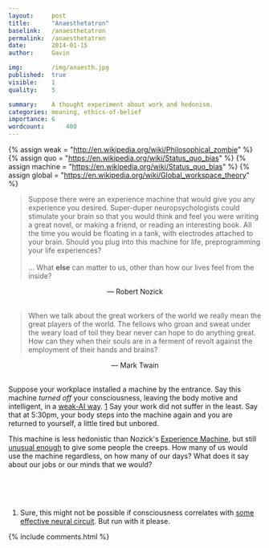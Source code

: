 ```yaml
---
layout:     post
title:      "Anaesthetatron"
baselink:   /anaesthetatron
permalink:  /anaesthetatron
date:       2014-01-15
author:     Gavin

img:        /img/anaesth.jpg
published:	true
visible: 	1
quality: 	5

summary:    A thought experiment about work and hedonism.
categories: meaning, ethics-of-belief
importance: 6
wordcount: 		400
---
```


{%  assign weak = "http://en.wikipedia.org/wiki/Philosophical_zombie" 			%}
{%  assign quo = "https://en.wikipedia.org/wiki/Status_quo_bias"				%}
{%  assign machine = "https://en.wikipedia.org/wiki/Status_quo_bias"			%}
{%  assign global = "https://en.wikipedia.org/wiki/Global_workspace_theory"	%}



> Suppose there were an experience machine that would give you any experience you desired. Super-duper neuropsychologists could stimulate your brain so that you would think and feel you were writing a great novel, or making a friend, or reading an interesting book. All the time you would be floating in a tank, with electrodes attached to your brain. Should you plug into this machine for life, preprogramming your life experiences? 
<br><br>... What **else** can matter to us, other than how our lives feel from the inside?

<center>― Robert Nozick</center>

<br>


> When we talk about the great workers of the world we really mean the great players of the world. The fellows who groan and sweat under the weary load of toil they bear never can hope to do anything great. How can they when their souls are in a ferment of revolt against the employment of their hands and brains?

<center>― Mark Twain</center>

<br>

Suppose your workplace installed a machine by the entrance. Say this machine _turned off_ your consciousness, leaving the body motive and intelligent, in a <a href="{{weak}}">weak-AI way</a>. <a href="#fn:1" id="fnref:1">1</a> Say your work did not suffer in the least. Say that at 5:30pm, your body steps into the machine again and you are returned to yourself, a little tired but unbored.

This machine is less hedonistic than Nozick's <a href="http://en.wikipedia.org/wiki/Experience_machine">Experience Machine</a>, but still <a href="{{quo}}">unusual enough</a> to give some people the creeps. How many of us would use the machine regardless, on how many of our days? What does it say about our jobs or our minds that we would?

<br /><br /><br>



<div class="footnotes">
<ol>
    <li class="footnote" id="fn:1">
		Sure, this might not be possible if consciousness correlates with <a href="{{global}}">some effective neural circuit</a>. But run with it please.
	</li>
</ol>
</div>

{%  include comments.html %}
